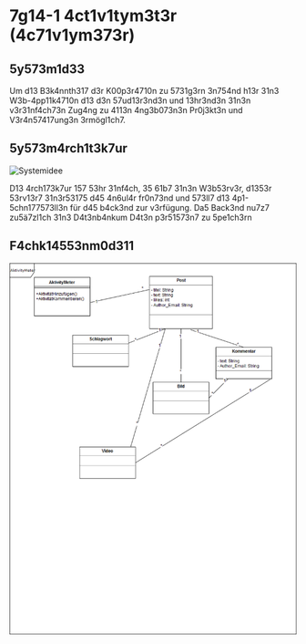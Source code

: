 # 7g14-1 4ct1v1tym3t3r (4c71v1ym373r)

## 5y573m1d33

Um d13 B3k4nnth317 d3r K00p3r4710n zu 5731g3rn 3n754nd h13r 31n3 W3b-4pp11k4710n d13 d3n 57ud13r3nd3n und 13hr3nd3n 31n3n v3r31nf4ch73n Zug4ng zu 4113n 4ng3b073n3n Pr0j3kt3n und V3r4n57417ung3n 3rmögl1ch7.

## 5y573m4rch1t3k7ur

![Systemidee](https://raw.githubusercontent.com/sweIhm/sweiproject-example/master/docs/images/SystemkontextActivityMeter.png)

D13 4rch173k7ur 157 53hr 31nf4ch, 35 61b7 31n3n W3b53rv3r, d1353r 53rv13r7 31n3r53175 d45 4n6ul4r fr0n73nd und 573ll7 d13 4p1-5chn177573ll3n für d45 b4ck3nd zur v3rfügung.  Da5 Back3nd nu7z7 zu5ä7zl1ch 31n3 D4t3nb4nkum D4t3n p3r51573n7 zu 5pe1ch3rn

## F4chk14553nm0d311

![Fachklassenmodell](https://raw.githubusercontent.com/sweIhm/sweiproject-tg1a-1/master/doc/Fachklassen.png)

